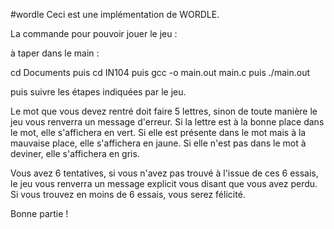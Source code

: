 #wordle
Ceci est une implémentation de WORDLE. 

La commande pour pouvoir jouer le jeu :

à taper dans le main :

cd Documents puis
cd IN104 puis
gcc -o main.out main.c  puis
./main.out

puis suivre les étapes indiquées par le jeu.

Le mot que vous devez rentré doit faire 5 lettres, sinon de toute manière le jeu vous renverra un message d'erreur.
Si la lettre est à la bonne place dans le mot, elle s'affichera en vert.
Si elle est présente dans le mot mais à la mauvaise place, elle s'affichera en jaune.
Si elle n'est pas dans le mot à deviner, elle s'affichera en gris.

Vous avez 6 tentatives, si vous n'avez pas trouvé à l'issue de ces 6 essais, le jeu vous renverra un message explicit vous disant que vous avez perdu.
Si vous trouvez en moins de 6 essais, vous serez félicité. 

Bonne partie !
